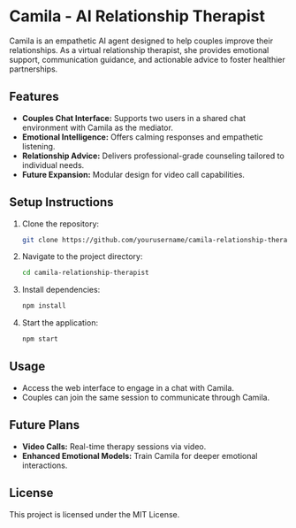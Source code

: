 
# Camila - AI Relationship Therapist

Camila is an empathetic AI agent designed to help couples improve their relationships. As a virtual relationship therapist, she provides emotional support, communication guidance, and actionable advice to foster healthier partnerships.

## Features
- **Couples Chat Interface:** Supports two users in a shared chat environment with Camila as the mediator.
- **Emotional Intelligence:** Offers calming responses and empathetic listening.
- **Relationship Advice:** Delivers professional-grade counseling tailored to individual needs.
- **Future Expansion:** Modular design for video call capabilities.

## Setup Instructions
1. Clone the repository:
   ```bash
   git clone https://github.com/yourusername/camila-relationship-therapist.git
   ```
2. Navigate to the project directory:
   ```bash
   cd camila-relationship-therapist
   ```
3. Install dependencies:
   ```bash
   npm install
   ```
4. Start the application:
   ```bash
   npm start
   ```

## Usage
- Access the web interface to engage in a chat with Camila.
- Couples can join the same session to communicate through Camila.

## Future Plans
- **Video Calls:** Real-time therapy sessions via video.
- **Enhanced Emotional Models:** Train Camila for deeper emotional interactions.

## License
This project is licensed under the MIT License.
